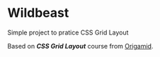 
# Wildbeast

Simple project to pratice CSS Grid Layout

Based on ***CSS Grid Layout*** course from [Origamid](http://origamid.com.br/).

